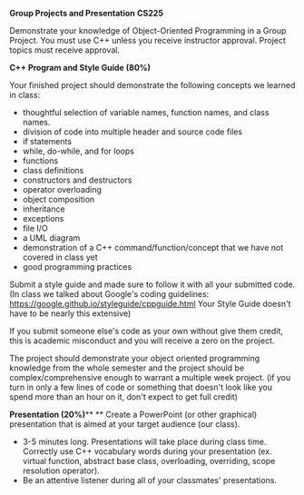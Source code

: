 **Group Projects and Presentation**
**CS225**

Demonstrate your knowledge of Object-Oriented Programming in a Group Project. You must use C++ unless you receive instructor approval. Project topics must receive approval.

**C++ Program and Style Guide (80%)**

Your finished project should demonstrate the following concepts we learned in class:

- thoughtful selection of variable names, function names, and class names.
- division of code into multiple header and source code files
- if statements
- while, do-while, and for loops
- functions
- class definitions
- constructors and destructors
- operator overloading
- object composition
- inheritance
- exceptions
- file I/O
- a UML diagram
- demonstration of a C++ command/function/concept that we have not covered in class yet
- good programming practices

Submit a style guide and made sure to follow it with all your submitted code. (In class we talked about Google&#39;s coding guidelines: [https://](https://google.github.io/styleguide/cppguide.html)[google.github.io/styleguide/cppguide.html](https://google.github.io/styleguide/cppguide.html) Your Style Guide doesn&#39;t have to be nearly this extensive)

If you submit someone else&#39;s code as your own without give them credit, this is academic misconduct and you will receive a zero on the project.

The project should demonstrate your object oriented programming knowledge from the whole semester and the project should be complex/comprehensive enough to warrant a multiple week project. (if you turn in only a few lines of code or something that doesn&#39;t look like you spend more than an hour on it, don&#39;t expect to get full credit)

**Presentation (20%)**** **
Create a PowerPoint (or other graphical) presentation that is aimed at your target audience (our class).

- 3-5 minutes long.  Presentations will take place during class time.  Correctly use C++ vocabulary words during your presentation (ex. virtual function, abstract base class, overloading, overriding, scope resolution operator).
- Be an attentive listener during all of your classmates&#39; presentations.
